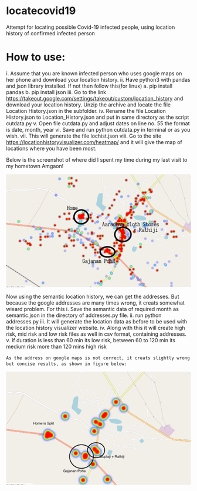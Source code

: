 # locatecovid19
Attempt for locating possible Covid-19 infected people, using location history of confirmed infected person


# How to use:
  i. Assume that you are known infected person who uses google maps on her phone
  and download your location history.
  ii. Have python3 with pandas and json library installed.
       If not then follow this(for linux)
       a. pip install pandas
       b. pip install json
  iii. Go to the link https://takeout.google.com/settings/takeout/custom/location_history
       and download your location history. Unzip the archive and locate the file
       Location History.json in the subfolder.
  iv. Rename the file Location History.json to Location_History.json and put in
      same directory as the script cutdata.py
   v. Open file cutdata.py and adjust dates on line no. 55 the format is date,
      month, year
   vi. Save and run python cutdata.py in terminal or as you wish.
   vii. This will generate the file lochist.json
   viii. Go to the site https://locationhistoryvisualizer.com/heatmap/ and
      it will give the map of locations where you have been most.

Below is the screenshot of where did I spent my time during my last visit to my hometown Amgaon!

![alt text](https://github.com/hiteshvvr/locatecovid19/blob/master/image.png)

Now using the semantic location history, we can get the addresses. But because
the google addresses are many times wrong, it creats somewhat wieard problem.
For this 
    i. Save the semantic data of required month as semantic.json in the
    directory of addresses.py file.
    ii. run python addresses.py
    iii. It will generate the location data as before to be used with the
    location history visualizer website.
    iv. Along with this it will create high risk, mid risk and low risk files as
    well in csv format, containing addresses.
    v. If duration is less than 60 min its low risk, between 60 to 120 min its
    medium risk more than 120 mins high risk

    As the address on google maps is not correct, it creats slightly wrong 
    but concise results, as shown in figure below:
![alt text](https://github.com/hiteshvvr/locatecovid19/blob/master/image2.png)
